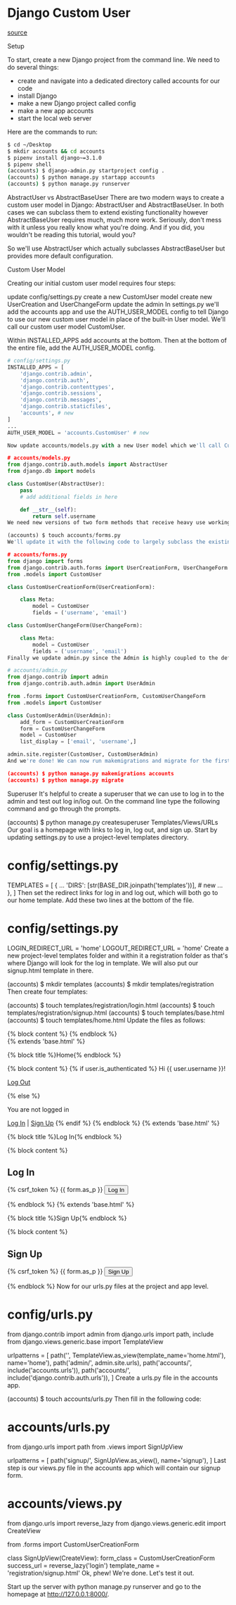 # Django Custom User

[source](https://learndjango.com/tutorials/django-custom-user-model)

Setup

To start, create a new Django project from the command line. We need to do several things:

- create and navigate into a dedicated directory called accounts for our code
- install Django
- make a new Django project called config
- make a new app accounts
- start the local web server

Here are the commands to run:

```sh
$ cd ~/Desktop
$ mkdir accounts && cd accounts
$ pipenv install django~=3.1.0
$ pipenv shell
(accounts) $ django-admin.py startproject config .
(accounts) $ python manage.py startapp accounts
(accounts) $ python manage.py runserver
```

AbstractUser vs AbstractBaseUser
There are two modern ways to create a custom user model in Django: AbstractUser and AbstractBaseUser. In both cases we can subclass them to extend existing functionality however AbstractBaseUser requires much, much more work. Seriously, don't mess with it unless you really know what you're doing. And if you did, you wouldn't be reading this tutorial, would you?

So we'll use AbstractUser which actually subclasses AbstractBaseUser but provides more default configuration.

Custom User Model

Creating our initial custom user model requires four steps:

update config/settings.py
create a new CustomUser model
create new UserCreation and UserChangeForm
update the admin
In settings.py we'll add the accounts app and use the AUTH_USER_MODEL config to tell Django to use our new custom user model in place of the built-in User model. We'll call our custom user model CustomUser.

Within INSTALLED_APPS add accounts at the bottom. Then at the bottom of the entire file, add the AUTH_USER_MODEL config.

```py
# config/settings.py
INSTALLED_APPS = [
    'django.contrib.admin',
    'django.contrib.auth',
    'django.contrib.contenttypes',
    'django.contrib.sessions',
    'django.contrib.messages',
    'django.contrib.staticfiles',
    'accounts', # new
]
...
AUTH_USER_MODEL = 'accounts.CustomUser' # new

Now update accounts/models.py with a new User model which we'll call CustomUser.

# accounts/models.py
from django.contrib.auth.models import AbstractUser
from django.db import models

class CustomUser(AbstractUser):
    pass
    # add additional fields in here

    def __str__(self):
        return self.username
We need new versions of two form methods that receive heavy use working with users. Stop the local server with Control+c and create a new file in the accounts app called forms.py.

(accounts) $ touch accounts/forms.py
We'll update it with the following code to largely subclass the existing forms.

# accounts/forms.py
from django import forms
from django.contrib.auth.forms import UserCreationForm, UserChangeForm
from .models import CustomUser

class CustomUserCreationForm(UserCreationForm):

    class Meta:
        model = CustomUser
        fields = ('username', 'email')

class CustomUserChangeForm(UserChangeForm):

    class Meta:
        model = CustomUser
        fields = ('username', 'email')
Finally we update admin.py since the Admin is highly coupled to the default User model.

# accounts/admin.py
from django.contrib import admin
from django.contrib.auth.admin import UserAdmin

from .forms import CustomUserCreationForm, CustomUserChangeForm
from .models import CustomUser

class CustomUserAdmin(UserAdmin):
    add_form = CustomUserCreationForm
    form = CustomUserChangeForm
    model = CustomUser
    list_display = ['email', 'username',]

admin.site.register(CustomUser, CustomUserAdmin)
And we're done! We can now run makemigrations and migrate for the first time to create a new database that uses the custom user model.

(accounts) $ python manage.py makemigrations accounts
(accounts) $ python manage.py migrate
```

Superuser
It's helpful to create a superuser that we can use to log in to the admin and test out log in/log out. On the command line type the following command and go through the prompts.

(accounts) $ python manage.py createsuperuser
Templates/Views/URLs
Our goal is a homepage with links to log in, log out, and sign up. Start by updating settings.py to use a project-level templates directory.

# config/settings.py
TEMPLATES = [
    {
        ...
        'DIRS': [str(BASE_DIR.joinpath('templates'))], # new
        ...
    },
]
Then set the redirect links for log in and log out, which will both go to our home template. Add these two lines at the bottom of the file.

# config/settings.py
LOGIN_REDIRECT_URL = 'home'
LOGOUT_REDIRECT_URL = 'home'
Create a new project-level templates folder and within it a registration folder as that's where Django will look for the log in template. We will also put our signup.html template in there.

(accounts) $ mkdir templates
(accounts) $ mkdir templates/registration
Then create four templates:

(accounts) $ touch templates/registration/login.html
(accounts) $ touch templates/registration/signup.html
(accounts) $ touch templates/base.html
(accounts) $ touch templates/home.html
Update the files as follows:

<!-- templates/base.html -->
<!DOCTYPE html>
<html>
<head>
  <meta charset="utf-8">
  <title>{% block title %}Django Auth Tutorial{% endblock %}</title>
</head>
<body>
  <main>
    {% block content %}
    {% endblock %}
  </main>
</body>
</html>
<!-- templates/home.html -->
{% extends 'base.html' %}

{% block title %}Home{% endblock %}

{% block content %}
{% if user.is_authenticated %}
  Hi {{ user.username }}!
  <p><a href="{% url 'logout' %}">Log Out</a></p>
{% else %}
  <p>You are not logged in</p>
  <a href="{% url 'login' %}">Log In</a> |
  <a href="{% url 'signup' %}">Sign Up</a>
{% endif %}
{% endblock %}
<!-- templates/registration/login.html -->
{% extends 'base.html' %}

{% block title %}Log In{% endblock %}

{% block content %}
<h2>Log In</h2>
<form method="post">
  {% csrf_token %}
  {{ form.as_p }}
  <button type="submit">Log In</button>
</form>
{% endblock %}
<!-- templates/registration/signup.html -->
{% extends 'base.html' %}

{% block title %}Sign Up{% endblock %}

{% block content %}
<h2>Sign Up</h2>
<form method="post">
  {% csrf_token %}
  {{ form.as_p }}
  <button type="submit">Sign Up</button>
</form>
{% endblock %}
Now for our urls.py files at the project and app level.

# config/urls.py
from django.contrib import admin
from django.urls import path, include
from django.views.generic.base import TemplateView

urlpatterns = [
    path('', TemplateView.as_view(template_name='home.html'), name='home'),
    path('admin/', admin.site.urls),
    path('accounts/', include('accounts.urls')),
    path('accounts/', include('django.contrib.auth.urls')),
]
Create a urls.py file in the accounts app.

(accounts) $ touch accounts/urls.py
Then fill in the following code:

# accounts/urls.py
from django.urls import path
from .views import SignUpView

urlpatterns = [
    path('signup/', SignUpView.as_view(), name='signup'),
]
Last step is our views.py file in the accounts app which will contain our signup form.

# accounts/views.py
from django.urls import reverse_lazy
from django.views.generic.edit import CreateView

from .forms import CustomUserCreationForm

class SignUpView(CreateView):
    form_class = CustomUserCreationForm
    success_url = reverse_lazy('login')
    template_name = 'registration/signup.html'
Ok, phew! We're done. Let's test it out.

Start up the server with python manage.py runserver and go to the homepage at http://127.0.0.1:8000/.
